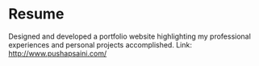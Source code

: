 # Resume
Designed and developed a portfolio website highlighting my professional experiences and personal projects accomplished.
Link: http://www.pushapsaini.com/
